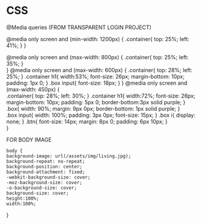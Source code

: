 # CSS

@Media queries (FROM TRANSPARENT LOGIN PROJECT)



@media only screen  and (min-width: 1200px) {
      .container{
            top: 25%;
            left: 41%;
      }
    }

@media only screen and (max-width: 800px) {
      .container{
            top: 25%;
            left: 35%;
      }   
    }
    @media only screen and (max-width: 600px) {
      .container{
            top: 28%;
            left: 25%;
      }
      .container h1{
            width:53%;
            font-size: 26px;
            margin-bottom: 10px;
            padding: 1px 0;
      }
      .box input{
            font-size: 18px;
      }
    }
@media only screen and (max-width: 450px) {    
      .container{
            top: 28%;
            left: 30%;
      }
      .container h1{
            width:72%;
            font-size: 26px;
            margin-bottom: 10px;
            padding: 5px 0;
            border-bottom:3px solid purple;
      }
      .box{
            width: 90%;
            margin: 9px 0px;
            border-bottom: 1px solid purple;
      }      
      .box input{
            width: 100%;
            padding: 3px 0px;
            font-size: 15px;
      }
      .box i{
            display: none;
      }
      .btn{
            font-size: 14px;
            margin: 8px 0;
            padding: 6px 10px;
      }      
    }
    
    
  FOR BODY IMAGE
  
    body { 
    background-image: url(/assets/img/living.jpg); 
    background-repeat: no-repeat; 
    background-position: center;
    background-attachment: fixed;       
    -webkit-background-size: cover;
    -moz-background-size: cover;
    -o-background-size: cover;
    background-size: cover;
    height:100%;
    width:100%; 
}   
